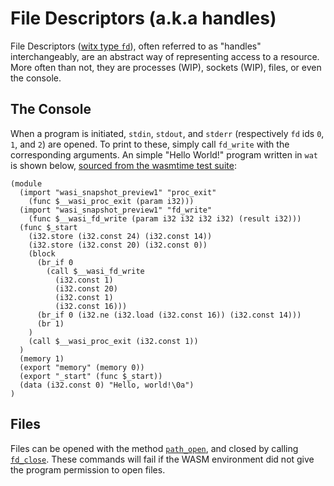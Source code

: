 # File Descriptors (a.k.a handles)
File Descriptors ([witx type `fd`](https://github.com/WebAssembly/WASI/blob/master/phases/snapshot/docs.md#-fd)), often referred to as "handles" interchangeably, are an abstract way of representing access to a resource. More often than not, they are processes (WIP), sockets (WIP), files, or even the console.

## The Console
When a program is initiated, `stdin`, `stdout`, and `stderr` (respectively `fd` ids `0`, `1`, and `2`) are opened. To print to these, simply call `fd_write` with the corresponding arguments. An simple "Hello World!" program written in `wat` is shown below, [sourced from the wasmtime test suite](https://github.com/bytecodealliance/wasmtime/blob/main/tests/wasm/hello_wasi_snapshot1.wat):

```wat
(module
  (import "wasi_snapshot_preview1" "proc_exit"
    (func $__wasi_proc_exit (param i32)))
  (import "wasi_snapshot_preview1" "fd_write"
    (func $__wasi_fd_write (param i32 i32 i32 i32) (result i32)))
  (func $_start
    (i32.store (i32.const 24) (i32.const 14))
    (i32.store (i32.const 20) (i32.const 0))
    (block
      (br_if 0
        (call $__wasi_fd_write
          (i32.const 1)
          (i32.const 20)
          (i32.const 1)
          (i32.const 16)))
      (br_if 0 (i32.ne (i32.load (i32.const 16)) (i32.const 14)))
      (br 1)
    )
    (call $__wasi_proc_exit (i32.const 1))
  )
  (memory 1)
  (export "memory" (memory 0))
  (export "_start" (func $_start))
  (data (i32.const 0) "Hello, world!\0a")
)
```

## Files
Files can be opened with the method [`path_open`][path_open], and closed by calling [`fd_close`][fd_close]. These commands will fail if the WASM environment did not give the program permission to open files.

[path_open]: https://github.com/WebAssembly/WASI/blob/main/phases/snapshot/docs.md#path_open
[fd_close]: https://github.com/WebAssembly/WASI/blob/main/phases/snapshot/docs.md#fd_close
